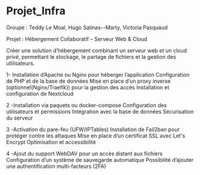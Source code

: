 # Projet_Infra

Groupe : Teddy Le Moal, Hugo Salinas--Marty, Victoria Pasquaud

Projet : Hébergement Collaboratif – Serveur Web & Cloud

Créer une solution d’hébergement combinant un serveur web et un cloud privé, permettant le stockage, le partage de fichiers et la gestion des utilisateurs.


1- Installation d’Apache ou Nginx pour héberger l’application
Configuration de PHP et de la base de données
Mise en place d’un proxy inverse (optionnel(Nginx/Traefik)) pour la gestion des accès
Installation et configuration de Nextcloud

2 -Installation via paquets ou docker-compose
Configuration des utilisateurs et permissions
Intégration avec la base de données
Sécurisation du serveur

3 -Activation du pare-feu (UFW/IPTables)
Installation de Fail2ban pour protéger contre les attaques
Mise en place d’un certificat SSL avec Let's Encrypt
Optimisation et accessibilité

4 -Ajout du support WebDAV pour un accès distant aux fichiers
Configuration d’un système de sauvegarde automatique
Possibilité d’ajouter une authentification multi-facteurs (2FA)